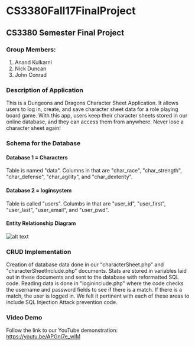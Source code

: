 # CS3380Fall17FinalProject
## CS3380 Semester Final Project

### Group Members:
1. Anand Kulkarni
2. Nick Duncan
3. John Conrad

### Description of Application
This is a Dungeons and Dragons Character Sheet Application. It allows users to log in, create, and save character sheet data for a role playing board game. With this app, users keep their character sheets stored in our online database, and they can access them from anywhere. Never lose a character sheet again!

### Schema for the Database
#### Database 1 = Characters
Table is named "data". Columns in that are "char_race", "char_strength", "char_defense", "char_agility", and "char_dexterity".
#### Database 2 = loginsystem
Table is called "users". Columbs in that are "user_id", "user_first", "user_last", "user_email", and "user_pwd".

#### Entity Relationship Diagram
![alt text](http://ec2-54-174-89-40.compute-1.amazonaws.com/Tables.png)

### CRUD Implementation
Creation of database data done in our "characterSheet.php" and "characterSheetInclude.php" documents. Stats are stored in variables laid out in these documents and sent to the database with reformatted SQL code. Reading data is done in "logininclude.php" where the code checks the username and password fields to see if there is a match. If there is a match, the user is logged in. We felt it pertinent with each of these areas to include SQL Injection Attack prevention code.

### Video Demo
Follow the link to our YouTube demonstration: https://youtu.be/APGnI7e_wIM

